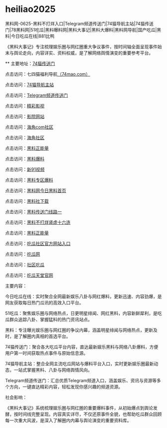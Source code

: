 # heiliao2025
黑料网-0625-黑料不打烊入口|Telegram频道传送门|74猫导航主站|74猫传送门|78黑料网|51吃瓜|黑料曝料网|黑料大事记|黑料大爆料|黑料网导航|国产吃瓜|黑料|今日吃瓜在线|881比鸭

《黑料大事记》专注梳理娱乐圈与网红圈重大争议事件，按时间轴全面呈现事件始末与舆论走向，内容详实、资料权威，是了解网络舆情演变的重要参考平台。

** 主要地址：<a href="https://74mao.com/">74猫传送门</a>

点击访问：七四猫福利导航<a href="https://74mao.com/">（74mao.com）</a>

点击访问：<a href="https://74mao.com/">74猫导航主站</a>

点击访问：<a href="https://74mao.com/">Telegram频道传送门</a>

点击访问：<a href="https://hj-216.pages.dev/">精彩影视</a>

点击访问：<a href="https://hj-218.pages.dev/">影院网站</a>

点击访问：<a href="https://hj-219.pages.dev/">海角com社区</a>

点击访问：<a href="https://hj-224.pages.dev/">海角社区</a>

点击访问：<a href="https://cg8-12.pages.dev/">黑料正能量</a>

点击访问：<a href="https://hj-143.pages.dev/">黑料爆料</a>

点击访问：<a href="https://hj-145.pages.dev/">新91视频</a>

点击访问：<a href="https://heiliao298.pages.dev/">黑料专区爆料</a>

点击访问：<a href="https://heiliao292.pages.dev/">黑料网今日黑料首页</a>

点击访问：<a href="https://heiliao923.pages.dev/">黑料社下载</a>

点击访问：<a href="https://heiliao238.pages.dev/">黑料传送门线路一</a>

点击访问：<a href="https://heiliao782.pages.dev/">黑料不打烊肾虚十六连</a>

点击访问：<a href="https://heiliao438.pages.dev/">黑料正能量</a>

点击访问：<a href="https://cg5-16.pages.dev/">吃瓜社区官方网站入口</a>

点击访问：<a href="https://cg3-16.pages.dev/">吃瓜网</a>

点击访问：<a href="https://cg8-16.pages.dev/">社区吃瓜</a>

点击访问：<a href="https://cg7-16.pages.dev/">吃瓜天堂官网</a>

主要内容：

今日吃瓜在线：实时聚合全网最新娱乐八卦与网红爆料，更新迅速、内容劲爆，是网友获取每日热门瓜讯的高效入口平台。

51吃瓜：聚焦娱乐圈与网络热点，日更明星绯闻、网红黑料，内容新鲜犀利，是吃瓜群众追踪八卦、掌握猛料的热门资讯站点。

黑料：专注曝光娱乐圈与网红圈的争议内幕，涵盖明星绯闻与网络热点，更新及时，是了解圈内真相的首选平台。

74猫传送门：聚合各大吃瓜平台内容，直达最新娱乐黑料与网络八卦爆料，方便用户第一时间获取热点事件与原始信息源。

74猫导航主站：整合全网主流吃瓜网站与爆料平台入口，实时更新娱乐圈最新动态，一站式掌握黑料、八卦与网络舆情风向。

Telegram频道传送门：汇总优质Telegram频道入口，涵盖娱乐、资讯与资源等多个方向，一键直达精彩内容，轻松发现你感兴趣的频道资源。

社会影响：

《黑料大事记》系统梳理娱乐圈与网红圈的重要爆料事件，从初始爆点到舆论发酵，按时间线完整呈现。内容真实详尽，不仅还原事件全貌，也帮助吃瓜群众回顾每一次重大风波，是深入了解圈内内幕与舆论演变的重要资料库。

<span style="display:none;">[Canonical link](）</span>
